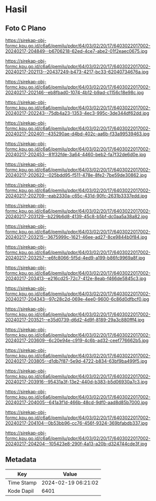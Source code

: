 # Hasil

## Foto C Plano

https://sirekap-obj-formc.kpu.go.id/c6a6/pemilu/pdpr/64/03/02/20/17/6403022017002-20240217-204849--b6706218-62ed-4ce7-abe2-01f2eaec0675.jpg

https://sirekap-obj-formc.kpu.go.id/c6a6/pemilu/pdpr/64/03/02/20/17/6403022017002-20240217-202113--20437249-b473-4217-bc33-62040734676a.jpg

https://sirekap-obj-formc.kpu.go.id/c6a6/pemilu/pdpr/64/03/02/20/17/6403022017002-20240217-202146--eb8fbad0-1074-4b12-b9ad-c1156c18e98c.jpg

https://sirekap-obj-formc.kpu.go.id/c6a6/pemilu/pdpr/64/03/02/20/17/6403022017002-20240217-202243--75db4a23-1353-4ec3-995c-3de344df62dd.jpg

https://sirekap-obj-formc.kpu.go.id/c6a6/pemilu/pdpr/64/03/02/20/17/6403022017002-20240217-202401--435290ae-d4bd-402c-aa6b-f33a99539463.jpg

https://sirekap-obj-formc.kpu.go.id/c6a6/pemilu/pdpr/64/03/02/20/17/6403022017002-20240217-202453--81f32fde-3a64-4460-beb2-fa7f32de6d0e.jpg

https://sirekap-obj-formc.kpu.go.id/c6a6/pemilu/pdpr/64/03/02/20/17/6403022017002-20240217-202622--025bdd95-f511-478e-8fe2-7be59de30862.jpg

https://sirekap-obj-formc.kpu.go.id/c6a6/pemilu/pdpr/64/03/02/20/17/6403022017002-20240217-202709--eab2330a-c65c-431d-90fc-2631b3337edd.jpg

https://sirekap-obj-formc.kpu.go.id/c6a6/pemilu/pdpr/64/03/02/20/17/6403022017002-20240217-203129--b229b6d8-4139-45c8-b5bf-dc0aa5a38a82.jpg

https://sirekap-obj-formc.kpu.go.id/c6a6/pemilu/pdpr/64/03/02/20/17/6403022017002-20240217-203215--3675999c-1621-46ee-ad27-8ce9844b0f84.jpg

https://sirekap-obj-formc.kpu.go.id/c6a6/pemilu/pdpr/64/03/02/20/17/6403022017002-20240217-203257--e6fc8066-5f5d-4ed9-a199-b86fc9969a8f.jpg

https://sirekap-obj-formc.kpu.go.id/c6a6/pemilu/pdpr/64/03/02/20/17/6403022017002-20240217-203413--e216cd25-72c7-412e-8eab-f466de5845c3.jpg

https://sirekap-obj-formc.kpu.go.id/c6a6/pemilu/pdpr/64/03/02/20/17/6403022017002-20240217-204343--97c28c2d-069e-4ee0-9600-6c86d0dfbcf0.jpg

https://sirekap-obj-formc.kpu.go.id/c6a6/pemilu/pdpr/64/03/02/20/17/6403022017002-20240217-203521--e35d0739-d6d2-4d9f-8189-29a3c880fff4.jpg

https://sirekap-obj-formc.kpu.go.id/c6a6/pemilu/pdpr/64/03/02/20/17/6403022017002-20240217-203609--6c20e94e-c919-4c6b-ad32-ceef776662b5.jpg

https://sirekap-obj-formc.kpu.go.id/c6a6/pemilu/pdpr/64/03/02/20/17/6403022017002-20240217-203805--d1db7f87-5e9d-4722-b834-63bf9ba499f5.jpg

https://sirekap-obj-formc.kpu.go.id/c6a6/pemilu/pdpr/64/03/02/20/17/6403022017002-20240217-203916--95431a3f-13e2-440d-b383-b5d06930a7c3.jpg

https://sirekap-obj-formc.kpu.go.id/c6a6/pemilu/pdpr/64/03/02/20/17/6403022017002-20240217-204005--641a3f1d-466b-48cd-9df0-aad8d85b7000.jpg

https://sirekap-obj-formc.kpu.go.id/c6a6/pemilu/pdpr/64/03/02/20/17/6403022017002-20240217-204104--0b53bb96-cc76-456f-9324-369bfabdb337.jpg

https://sirekap-obj-formc.kpu.go.id/c6a6/pemilu/pdpr/64/03/02/20/17/6403022017002-20240217-204204--105423e8-290f-4a13-a20b-d324744cde3f.jpg


## Metadata

| Key        | Value               |
| ---------- | ------------------- |
| Time Stamp | 2024-02-19 06:21:02 |
| Kode Dapil | 6401                |



